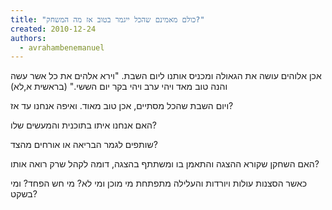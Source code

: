 ```yaml
---
title: "כולם מאמינם שהכל ייגמר בטוב אז מה המשחק?"
created: 2010-12-24
authors: 
  - avrahambenemanuel
---
```


אכן אלוהים עושה את הגאולה ומכניס אותנו ליום השבת. "וירא אלהים את כל אשר עשה והנה טוב מאד ויהי ערב ויהי בקר יום הששי." (בראשית א,לא)

ויום השבת שהכל מסתיים, אכן טוב מאוד. ואיפה אנחנו עד אז?

האם אנחנו איתו בתוכנית והמעשים שלו?

שותפים לגמר הבריאה או אורחים מהצד?

האם השחקן שקורא ההצגה והתאמן בו ומשתתף בהצגה, דומה לקהל שרק רואה אותו?

כאשר הסצנות עולות ויורדות והעלילה מתפתחת מי מוכן ומי לא? מי חש הפחד? ומי בשקט?
